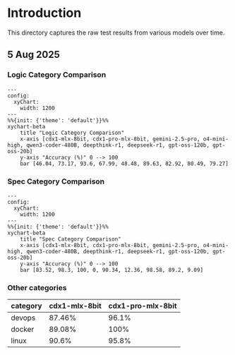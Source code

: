 # Introduction

This directory captures the raw test results from various models over time.

## 5 Aug 2025

### Logic Category Comparison

```mermaid
---
config:
  xyChart:
    width: 1200
---
%%{init: {'theme': 'default'}}%%
xychart-beta
    title "Logic Category Comparison"
    x-axis [cdx1-mlx-8bit, cdx1-pro-mlx-8bit, gemini-2.5-pro, o4-mini-high, qwen3-coder-480B, deepthink-r1, deepseek-r1, gpt-oss-120b, gpt-oss-20b]
    y-axis "Accuracy (%)" 0 --> 100
    bar [46.04, 73.17, 93.6, 67.99, 48.48, 89.63, 82.92, 80.49, 79.27]
```

### Spec Category Comparison

```mermaid
---
config:
  xyChart:
    width: 1200
---
%%{init: {'theme': 'default'}}%%
xychart-beta
    title "Spec Category Comparison"
    x-axis [cdx1-mlx-8bit, cdx1-pro-mlx-8bit, gemini-2.5-pro, o4-mini-high, qwen3-coder-480B, deepthink-r1, deepseek-r1, gpt-oss-120b, gpt-oss-20b]
    y-axis "Accuracy (%)" 0 --> 100
    bar [83.52, 98.3, 100, 0, 90.34, 12.36, 98.58, 89.2, 9.09]
```

### Other categories

| category | cdx1-mlx-8bit | cdx1-pro-mlx-8bit |
|----------|---------------|-------------------|
| devops | 87.46% | 96.1% |
| docker | 89.08% | 100% |
| linux | 90.6% | 95.8% |
